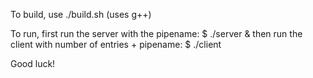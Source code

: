 To build, use ./build.sh (uses g++)

To run, first run the server with the pipename:
$ ./server <pipename> &
then run the client with number of entries + pipename:
$ ./client <amount> <pipename>

Good luck!
